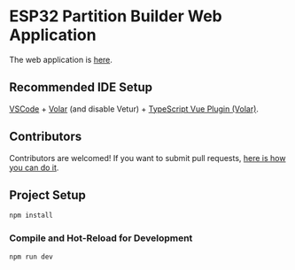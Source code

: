 # ESP32 Partition Builder Web Application

The web application is [here](https://thelastoutpostworkshop.github.io/microcontroller_devkit/esp32partitionbuilder/).

## Recommended IDE Setup

[VSCode](https://code.visualstudio.com/) + [Volar](https://marketplace.visualstudio.com/items?itemName=Vue.volar) (and disable Vetur) + [TypeScript Vue Plugin (Volar)](https://marketplace.visualstudio.com/items?itemName=Vue.vscode-typescript-vue-plugin).

## Contributors

Contributors are welcomed! If you want to submit pull requests, [here is how you can do it](https://docs.github.com/en/get-started/exploring-projects-on-github/contributing-to-a-project).

## Project Setup

```sh
npm install
```

### Compile and Hot-Reload for Development

```sh
npm run dev
```
